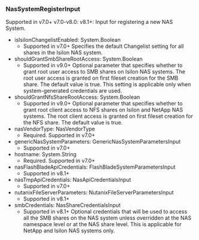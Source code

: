 ### NasSystemRegisterInput
Supported in v7.0+
  v7.0-v8.0: 
  v8.1+: Input for registering a new NAS System.

- isIsilonChangelistEnabled: System.Boolean
  - Supported in v7.0+
      Specifies the default Changelist setting for all shares in the Isilon NAS system.
- shouldGrantSmbShareRootAccess: System.Boolean
  - Supported in v9.0+
      Optional parameter that specifies whether to grant root user access to SMB shares on Isilon NAS systems. The root user access is granted on first fileset creation for the SMB share. The default value is true. This setting is applicable only when system-generated credentials are used.
- shouldGrantNfsShareRootAccess: System.Boolean
  - Supported in v9.0+
      Optional parameter that specifies whether to grant root client access to NFS shares on Isilon and NetApp NAS systems. The root client access is granted on first fileset creation for the NFS share. The default value is true.
- nasVendorType: NasVendorType
  - Required. Supported in v7.0+
- genericNasSystemParameters: GenericNasSystemParametersInput
  - Supported in v7.0+
- hostname: System.String
  - Required. Supported in v7.0+
- nasFlashBladeApiCredentials: FlashBladeSystemParametersInput
  - Supported in v8.1+
- nasTmpApiCredentials: NasApiCredentialsInput
  - Supported in v7.0+
- nutanixFileServerParameters: NutanixFileServerParametersInput
  - Supported in v8.1+
- smbCredentials: NasShareCredentialsInput
  - Supported in v8.1+
      Optional credentials that will be used to access all the SMB shares on the NAS system unless overridden at the NAS namespace level or at the NAS share level. This is applicable for NetApp and Isilon NAS systems only.
